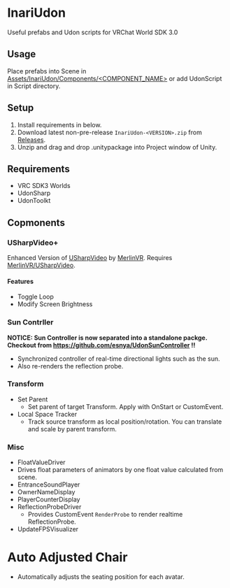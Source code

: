 # InariUdon
Useful prefabs and Udon scripts for VRChat World SDK 3.0

## Usage
Place prefabs into Scene in [Assets/InariUdon/Components/<COMPONENT_NAME>](Assets/InariUdon/Components) or add UdonScript in Script directory.

## Setup
1. Install requirements in below.
2. Download latest non-pre-release `InariUdon-<VERSION>.zip` from [Releases](https://github.com/esnya/InariUdon/releases).
3. Unzip and drag and drop .unitypackage into Project window of Unity.

## Requirements
* VRC SDK3 Worlds
* UdonSharp
* UdonToolkt

## Copmonents
### USharpVideo+
Enhanced Version of [USharpVideo](https://github.com/MerlinVR/USharpVideo) by [MerlinVR](https://github.com/MerlinVR). Requires [MerlinVR/USharpVideo](https://github.com/MerlinVR/USharpVideo).

#### Features
* Toggle Loop
* Modify Screen Brightness

### Sun Contrller
**NOTICE: Sun Controller is now separated into a standalone packge. Checkout from https://github.com/esnya/UdonSunController !!**
* Synchronized controller of real-time directional lights such as the sun.
* Also re-renders the reflection probe.

### Transform
* Set Parent
  * Set parent of target Transform. Apply with OnStart or CustomEvent.
* Local Space Tracker
  * Track source transform as local position/rotation. You can translate and scale by parent transform.

### Misc
* FloatValueDriver
 * Drives float parameters of animators by one float value calculated from scene.
* EntranceSoundPlayer
* OwnerNameDisplay
* PlayerCounterDisplay
* ReflectionProbeDriver
  * Provides CustomEvent `RenderProbe` to render realtime ReflectionProbe.
* UpdateFPSVisualizer
# Auto Adjusted Chair
  * Automatically adjusts the seating position for each avatar.
